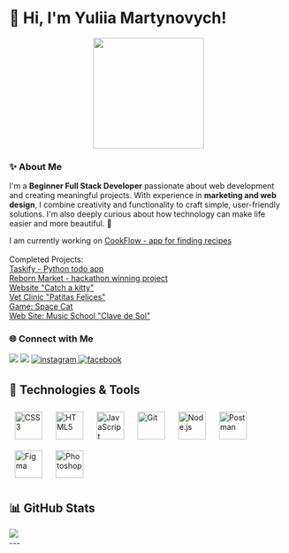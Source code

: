 <h1> 🌿 Hi, I'm Yuliia Martynovych!</h1>
<div align="center"> <img src="https://media3.giphy.com/media/v1.Y2lkPTc5MGI3NjExc3lodjNiN2VkeHJxZXpkN2dzaTlhdDd3Y3YxcHhqMW5kazIzN2hzYiZlcD12MV9pbnRlcm5hbF9naWZfYnlfaWQmY3Q9Zw/p3EZklu2En7IstEpN6/giphy.gif" align="center" width="200" /> </div>

### ✨ About Me

I'm a **Beginner Full Stack Developer** passionate about web development and creating meaningful projects. With experience in **marketing and web design**, I combine creativity and functionality to craft simple, user-friendly solutions. I'm also deeply curious about how technology can make life easier and more beautiful. 🌸
 
I am currently working on <a href="https://github.com/Final-Project-CookFlow"> CookFlow - app for finding recipes </a><br>
<br>
Completed Projects:<br> 
<a href="https://github.com/yuliia-martynovych/todo-front"> Taskify - Python todo app </a><br>
<a href="https://github.com/HackSisters"> Reborn Market - hackathon winning project </a><br>
<a href="https://github.com/mariaprez32/atrapa-un-michi"> Website "Catch a kitty" </a><br>
<a href="https://github.com/julia-martynovych/clinica-app"> Vet Clinic "Patitas Felices"</a><br>
<a href="https://github.com/julia-martynovych/game-oop"> Game: Space Cat</a><br>
<a href="https://github.com/Noemi1977/toquen-DOM">Web Site: Music School "Clave de Sol"</a><br>


### 🌐 Connect with Me
<div>
  <a href="https://www.linkedin.com/in/martynovych" target="_blank"><img src="https://img.shields.io/badge/-LinkedIn-%230077B5?style=for-the-badge&logo=linkedin&logoColor=white" target="_blank"></a>
  <a href="mailto:martynovych.julia@gmail.com"><img src="https://img.shields.io/badge/-Gmail-%23333?style=for-the-badge&logo=gmail&logoColor=white" target="_blank"></a>
  <a href="https://instagram.com/aw_juli" target="_blank">
<img src=https://img.shields.io/badge/instagram-%23000000.svg?&style=for-the-badge&logo=instagram&logoColor=white alt=instagram style="margin-bottom: 5px;" />
</a>
  <a href="https://www.facebook.com/juliemartynovych" target="_blank">
<img src=https://img.shields.io/badge/facebook-%232E87FB.svg?&style=for-the-badge&logo=facebook&logoColor=white alt=facebook style="margin-bottom: 5px;" />
</a>
</div>



<h2> 🧰 Technologies & Tools</h2>

<div align="left">  
<img style="margin: 10px" src="https://profilinator.rishav.dev/skills-assets/css3-original-wordmark.svg" alt="CSS3" height="50" />  
<img style="margin: 10px" src="https://profilinator.rishav.dev/skills-assets/html5-original-wordmark.svg" alt="HTML5" height="50" />  
<img style="margin: 10px" src="https://profilinator.rishav.dev/skills-assets/javascript-original.svg" alt="JavaScript" height="50" />  
<img style="margin: 10px" src="https://profilinator.rishav.dev/skills-assets/git-scm-icon.svg" alt="Git" height="50" /> 
<img style="margin: 10px" src="https://profilinator.rishav.dev/skills-assets/nodejs-original-wordmark.svg" alt="Node.js" height="50" />
<img style="margin: 10px" src="https://cdn.worldvectorlogo.com/logos/postman.svg" alt="Postman" height="50" />
<img style="margin: 10px" src="https://skillicons.dev/icons?i=figma" alt="Figma" height="50"/>
<img style="margin: 10px" src="https://skillicons.dev/icons?i=ps" alt="Photoshop" height="50" />
</div>


<h2> 📊 GitHub Stats</h2>

<div align="center"><img src="https://github-readme-stats.vercel.app/api?username=yuliia-martynovych&show_icons=true&count_private=true&hide_border=true" align="left" /></div>  

<br/>  
---

